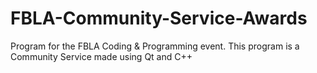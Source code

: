 # FBLA-Community-Service-Awards
Program for the FBLA Coding &amp; Programming event. This program is a Community Service made using Qt and C++
